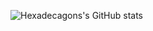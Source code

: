 ![Hexadecagons's GitHub stats](https://github-readme-stats-1-ckdb8rxjr-hexadecagons.vercel.app/api?username=Hexadecagons&count_private=true&show_icons=true&include_all_commits=true&cache_seconds=1800&theme=dracula&custom_title=My%20Stats)
